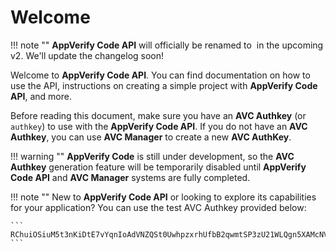 # Welcome

!!! note ""
    **AppVerify Code API** will officially be renamed to <img src="https://cdn.jsdelivr.net/gh/HiTECH-Corporation/The-Project-Docs@latest/assets/AuthKit-API/authkit-logo.svg" alt="" data-size="line"> in the upcoming v2. We'll update the changelog soon!

Welcome to **AppVerify Code API**. You can find documentation on how to use the API, instructions on creating a simple project with **AppVerify Code API**, and more.

Before reading this document, make sure you have an **AVC Authkey** (or `authkey`) to use with the **AppVerify Code API**. If you do not have an **AVC Authkey**, you can use **AVC Manager** to create a new **AVC AuthKey**.

!!! warning ""
    **AppVerify Code** is still under development, so the **AVC Authkey** generation feature will be temporarily disabled until **AppVerify Code API** and **AVC Manager** systems are fully completed.

!!! note ""
    New to **AppVerify Code API** or looking to explore its capabilities for your application? You can use the test AVC Authkey provided below:

    ```
    RChuiOSiuM5t3nKiDtE7vYqnIoAdVNZQSt0UwhpzxrhUfbB2qwmtSP3zU21WLQgn5XAMcNV4zRtgLeX3X3Foxk1r31Qd15GIg2RpeMjfNcw4eSjhdbacVt6ZPdGBjcTneL1aYuDN8D93sxDsHDWBVItoj7KsVZ1QzBCm6oGuVoa0opIZshMSBwDYFp7HyimMpiERvoSL5wPChasPN0KZHmKlxvfqmU94gRsQ2W9wBlQUw3OH2eBKMiiwnu1XP7e
    ```

